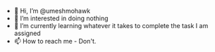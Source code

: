 - 👋 Hi, I’m @umeshmohawk
- 👀 I’m interested in doing nothing
- 🌱 I’m currently learning whatever it takes to complete the task I am assigned
- 📫 How to reach me - Don't. 

<!---
umeshmohawk/umeshmohawk is a ✨ special ✨ repository because its `README.md` (this file) appears on your GitHub profile.
You can click the Preview link to take a look at your changes.
--->
